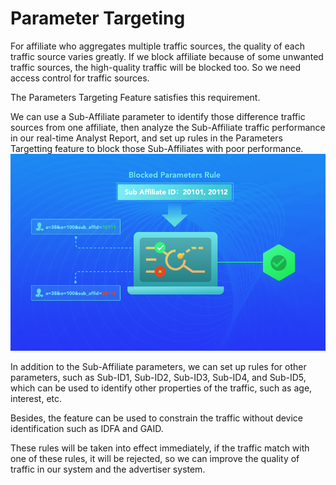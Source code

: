 
# Parameter Targeting
For affiliate who aggregates multiple traffic sources, the quality of each traffic source varies greatly. If we block affiliate because of some unwanted traffic sources, the high-quality traffic will be blocked too. So we need access control for traffic sources.

The Parameters Targeting Feature satisfies this requirement. 

We can use a Sub-Affiliate parameter to identify those difference traffic sources from one affiliate, then analyze the Sub-Affiliate traffic performance in our real-time Analyst Report, and set up rules in the Parameters Targetting feature to block those Sub-Affiliates with poor performance.
![ParameterTargeting](../image/BlockParameters_2.png)

In addition to the Sub-Affiliate parameters, we can set up rules for other parameters, such as Sub-ID1, Sub-ID2, Sub-ID3, Sub-ID4, and Sub-ID5, which can be used to identify other properties of the traffic, such as age, interest, etc.

Besides, the feature can be used to constrain the traffic without device identification such as IDFA and GAID.

These rules will be taken into effect immediately, if the traffic match with one of these rules, it will be rejected, so we can improve the quality of traffic in our system and the advertiser system.

